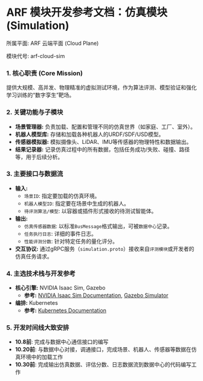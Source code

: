 # ARF 模块开发参考文档：仿真模块 (Simulation)

所属平面: ARF 云端平面 (Cloud Plane)

模块代号: arf-cloud-sim

### 1. 核心职责 (Core Mission)

提供大规模、高并发、物理精准的虚拟测试环境，作为算法评测、模型验证和强化学习训练的“数字孪生”靶场。

### 2. 关键功能与子模块

- **场景管理器:** 负责加载、配置和管理不同的仿真世界（如家庭、工厂、室外）。
- **机器人模型库:** 存储和加载各种机器人的URDF/SDF/USD模型。
- **传感器模拟器:** 模拟摄像头、LiDAR、IMU等传感器的物理特性和数据输出。
- **结果记录器:** 记录仿真过程中的所有数据，包括任务成功/失败、碰撞、路径等，用于后续分析。

### 3. 主要接口与数据流

- **输入:**
  - `场景ID`: 指定要加载的仿真环境。
  - `机器人模型ID`: 指定要在场景中生成的机器人。
  - `待评测算法/模型`: 以容器或插件形式接收的待测试智能体。
- **输出:**
  - `仿真传感器数据`: 以标准`BusMessage`格式输出，可被`数据中心`记录。
  - `任务执行日志`: 详细的事件日志。
  - `性能评测分数`: 针对特定任务的量化评分。
- **交互协议:** 通过gRPC服务（`simulation.proto`）接收来自`评测模块`或开发者的仿真任务请求。

### 4. 主选技术栈与开发参考

- **核心引擎:** NVIDIA Isaac Sim, Gazebo
  - **参考:** [NVIDIA Isaac Sim Documentation](https://www.google.com/search?q=https://docs.nvidia.com/isaac/isaac/doc/index.html), [Gazebo Simulator](https://gazebosim.org/)
- **编排:** Kubernetes
  - **参考:** [Kubernetes Documentation](https://kubernetes.io/docs/)

### 5. 开发时间线大致安排

- **10.8前**: 完成与数据中心通信接口的编写
- **10.20前**: 与数据中心对接，调通接口，完成场景、机器人、传感器等数据在仿真环境中的加载工作
- **10.30前**: 完成输出仿真数据、评估分数、日志数据流到数据中心的代码编写工作
